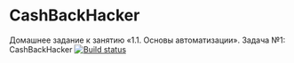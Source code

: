 # CashBackHacker
Домашнее задание к занятию «1.1. Основы автоматизации». Задача №1: CashBackHacker
[![Build status](https://ci.appveyor.com/api/projects/status/gm390j5pqoi23bjr/branch/main?svg=true)](https://ci.appveyor.com/project/lenoxxinbox/cashbackhacker/branch/main)
